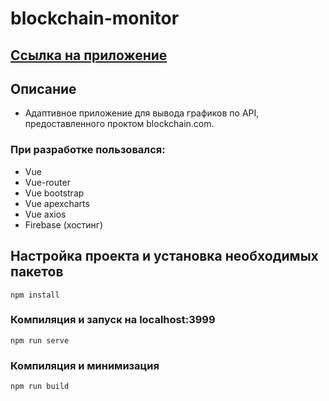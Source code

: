# blockchain-monitor

## <a href="https://blockchain-monitoring-3a911.web.app/">Ссылка на приложение</a>

## Описание

- Адаптивное приложение для вывода графиков по API, предоставленного проктом blockchain.com.

### При разработке пользовался:

- Vue
- Vue-router
- Vue bootstrap
- Vue apexcharts
- Vue axios
- Firebase (хостинг)

## Настройка проекта и установка необходимых пакетов

```
npm install
```

### Компиляция и запуск на localhost:3999

```
npm run serve
```

### Компиляция и минимизация

```
npm run build
```

